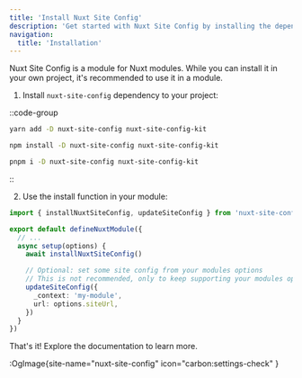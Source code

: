```yaml
---
title: 'Install Nuxt Site Config'
description: 'Get started with Nuxt Site Config by installing the dependency to your project.'
navigation:
  title: 'Installation'
---
```


Nuxt Site Config is a module for Nuxt modules.
While you can install it in your own project, it's recommended to use it in a module.

1. Install `nuxt-site-config` dependency to your project:

::code-group

```bash [yarn]
yarn add -D nuxt-site-config nuxt-site-config-kit
```

```bash [npm]
npm install -D nuxt-site-config nuxt-site-config-kit
```

```sh [pnpm]
pnpm i -D nuxt-site-config nuxt-site-config-kit
```

::

2. Use the install function in your module:

```ts [modules.ts]
import { installNuxtSiteConfig, updateSiteConfig } from 'nuxt-site-config-kit'

export default defineNuxtModule({
  // ...
  async setup(options) {
    await installNuxtSiteConfig()

    // Optional: set some site config from your modules options
    // This is not recommended, only to keep supporting your modules options
    updateSiteConfig({
      _context: 'my-module',
      url: options.siteUrl,
    })
  }
})
```

That's it! Explore the documentation to learn more.


:OgImage{site-name="nuxt-site-config" icon="carbon:settings-check" }

